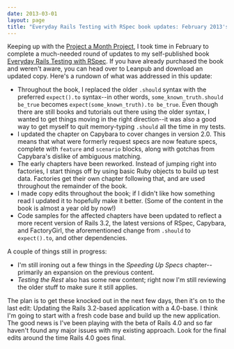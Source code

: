 ```yaml
---
date: 2013-03-01
layout: page
title: "Everyday Rails Testing with RSpec book updates: February 2013's Project a Month Project"
---
```


Keeping up with the [Project a Month Project](/projects.html), I took time in February to complete a much-needed round of updates to my self-published book [Everyday Rails Testing with RSpec](https://leanpub.com/everydayrailsrspec). If you have already purchased the book and weren't aware, you can head over to Leanpub and download an updated copy. Here's a rundown of what was addressed in this update:

- Throughout the book, I replaced the older `.should` syntax with the preferred `expect().to` syntax--in other words, `some_known_truth.should be_true` becomes `expect(some_known_truth).to be_true`. Even though there are still books and tutorials out there using the older syntax, I wanted to get things moving in the right direction--it was also a good way to get myself to quit memory-typing `.should` all the time in my tests.
- I updated the chapter on Capybara to cover changes in version 2.0. This means that what were formerly request specs are now feature specs, complete with `feature` and `scenario` blocks, along with gotchas from Capybara's dislike of ambiguous matching.
- The early chapters have been reworked. Instead of jumping right into factories, I start things off by using basic Ruby objects to build up test data. Factories get their own chapter following that, and are used throughout the remainder of the book.
- I made copy edits throughout the book; if I didn't like how something read I updated it to hopefully make it better. (Some of the content in the book is almost a year old by now!)
- Code samples for the affected chapters have been updated to reflect a more recent version of Rails 3.2, the latest versions of RSpec, Capybara, and FactoryGirl, the aforementioned change from `.should` to `expect().to`, and other dependencies.

A couple of things still in progress:

- I'm still ironing out a few things in the *Speeding Up Specs* chapter--primarily an expansion on the previous content.
- *Testing the Rest* also has some new content; right now I'm still reviewing the older stuff to make sure it still applies.

The plan is to get these knocked out in the next few days, then it's on to the last edit: Updating the Rails 3.2-based application with a 4.0-base. I think I'm going to start with a fresh code base and build up the new application. The good news is I've been playing with the beta of Rails 4.0 and so far haven't found any major issues with my existing approach. Look for the final edits around the time Rails 4.0 goes final.